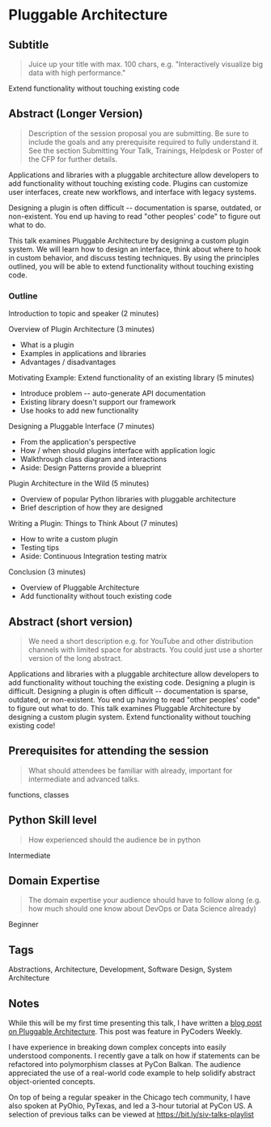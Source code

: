 # Pluggable Architecture

## Subtitle

> Juice up your title with max. 100 chars, e.g. "Interactively visualize big data with high performance."

Extend functionality without touching existing code

## Abstract (Longer Version)

> Description of the session proposal you are submitting. Be sure to include the goals and any prerequisite required to fully understand it. See the section Submitting Your Talk, Trainings, Helpdesk or Poster of the CFP for further details.

Applications and libraries with a pluggable architecture allow developers to add functionality without touching existing code. Plugins can customize user interfaces, create new workflows, and interface with legacy systems.

Designing a plugin is often difficult -- documentation is sparse, outdated, or non-existent. You end up having to read "other peoples' code" to figure out what to do.

This talk examines Pluggable Architecture by designing a custom plugin system. We will learn how to design an interface, think about where to hook in custom behavior, and discuss testing techniques. By using the principles outlined, you will be able to extend functionality without touching existing code.

### Outline

Introduction to topic and speaker (2 minutes)

Overview of Plugin Architecture (3 minutes)
  - What is a plugin
  - Examples in applications and libraries
  - Advantages / disadvantages

Motivating Example: Extend functionality of an existing library (5 minutes)
  - Introduce problem -- auto-generate API documentation
  - Existing library doesn't support our framework
  - Use hooks to add new functionality

Designing a Pluggable Interface (7 minutes)
  - From the application's perspective
  - How / when should plugins interface with application logic
  - Walkthrough class diagram and interactions
  - Aside: Design Patterns provide a blueprint

Plugin Architecture in the Wild (5 minutes)
  - Overview of popular Python libraries with pluggable architecture
  - Brief description of how they are designed

Writing a Plugin: Things to Think About (7 minutes)
  - How to write a custom plugin
  - Testing tips
  - Aside: Continuous Integration testing matrix

Conclusion (3 minutes)
  - Overview of Pluggable Architecture
  - Add functionality without touch existing code

## Abstract (short version)

> We need a short description e.g. for YouTube and other distribution channels with limited space for abstracts. You could just use a shorter version of the long abstract.

Applications and libraries with a pluggable architecture allow developers to add functionality without touching the existing code. Designing a plugin is difficult. Designing a plugin is often difficult -- documentation is sparse, outdated, or non-existent. You end up having to read "other peoples' code" to figure out what to do. This talk examines Pluggable Architecture by designing a custom plugin system. Extend functionality without touching existing code!

## Prerequisites for attending the session

> What should attendees be familiar with already, important for intermediate and advanced talks.

functions, classes

## Python Skill level

> How experienced should the audience be in python

Intermediate

## Domain Expertise

> The domain expertise your audience should have to follow along (e.g. how much should one know about DevOps or Data Science already)

Beginner

## Tags

Abstractions, Architecture, Development, Software Design, System Architecture

## Notes

While this will be my first time presenting this talk, I have written a [blog post on Pluggable Architecture](https://alysivji.github.io/simple-plugin-system.html). This post was feature in PyCoders Weekly.

I have experience in breaking down complex concepts into easily understood components. I recently gave a talk on how if statements can be refactored into polymorphism classes at PyCon Balkan. The audience appreciated the use of a real-world code example to help solidify abstract object-oriented concepts.

On top of being a regular speaker in the Chicago tech community, I have also spoken at PyOhio, PyTexas, and led a 3-hour tutorial at PyCon US. A selection of previous talks can be viewed at https://bit.ly/siv-talks-playlist
